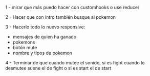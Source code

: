 1 - mirar que más puedo hacer con customhooks o use reducer

2 - Hacer que con intro también busque al pokemon

3 - Hacerlo todo lo nuevo responsive:

- mensajes de quien ha ganado
- pokemons
- botón mute
- nombre y tipos de pokemon

4 - Terminar de que cuando mutee el sonido, si es fight cuando lo desmutee suene el de fight o si es start el de start
